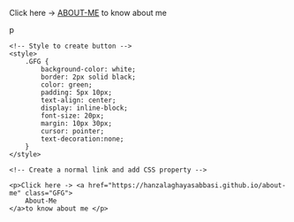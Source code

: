 <p>Click here -> <a href=/>ABOUT-ME</a> to know about me </p>p 
<!DOCTYPE html>
<html>
	
<head>
	<title>
		Create an HTML button that
		acts like a link
	</title>
	
	<!-- Style to create button -->
	<style>
		.GFG {
			background-color: white;
			border: 2px solid black;
			color: green;
			padding: 5px 10px;
			text-align: center;
			display: inline-block;
			font-size: 20px;
			margin: 10px 30px;
			cursor: pointer;
			text-decoration:none;
		}
	</style>
</head>

<body>
	
	<!-- Create a normal link and add CSS property -->
 
	<p>Click here -> <a href="https://hanzalaghayasabbasi.github.io/about-me" class="GFG">
		About-Me
	</a>to know about me </p> 
</body>

</html>								

